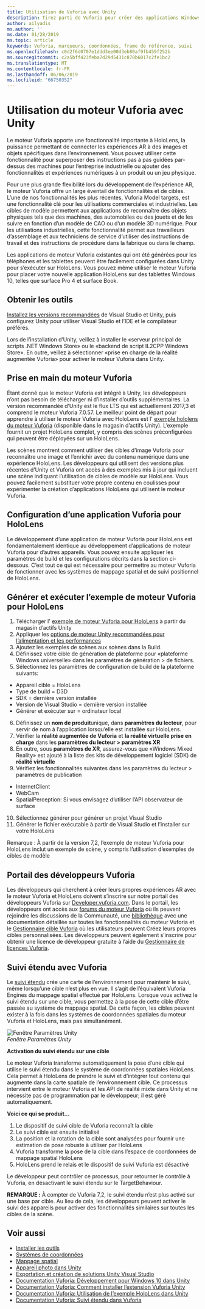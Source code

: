 ```yaml
---
title: Utilisation de Vuforia avec Unity
description: Tirez parti de Vuforia pour créer des applications Windows Mixed Reality dans Unity.
author: ailyadis
ms.author: ''
ms.date: 01/28/2019
ms.topic: article
keywords: Vuforia, marqueurs, coordonnées, frame de référence, suivi
ms.openlocfilehash: c0d2f6d0707e1ddd3ee00d3eb80af9fb459f252b
ms.sourcegitcommit: c2a5bff423feba7d29d5431c870b6017c2fe1bc2
ms.translationtype: MT
ms.contentlocale: fr-FR
ms.lasthandoff: 06/06/2019
ms.locfileid: "66750352"
---
```

# <a name="using-vuforia-engine-with-unity"></a>Utilisation du moteur Vuforia avec Unity

Le moteur Vuforia apporte une fonctionnalité importante à HoloLens, la puissance permettant de connecter les expériences AR à des images et objets spécifiques dans l’environnement. Vous pouvez utiliser cette fonctionnalité pour superposer des instructions pas à pas guidées par-dessus des machines pour l’entreprise industrielle ou ajouter des fonctionnalités et expériences numériques à un produit ou un jeu physique. 

Pour une plus grande flexibilité lors du développement de l’expérience AR, le moteur Vuforia offre un large éventail de fonctionnalités et de cibles. L’une de nos fonctionnalités les plus récentes, Vuforia Model targets, est une fonctionnalité clé pour les utilisations commerciales et industrielles. Les cibles de modèle permettent aux applications de reconnaître des objets physiques tels que des machines, des automobiles ou des jouets et de les suivre en fonction d’un modèle de CAO ou d’un modèle 3D numérique. Pour les utilisations industrielles, cette fonctionnalité permet aux travailleurs d’assemblage et aux techniciens de service d’utiliser des instructions de travail et des instructions de procédure dans la fabrique ou dans le champ. 

Les applications de moteur Vuforia existantes qui ont été générées pour les téléphones et les tablettes peuvent être facilement configurées dans Unity pour s’exécuter sur HoloLens. Vous pouvez même utiliser le moteur Vuforia pour placer votre nouvelle application HoloLens sur des tablettes Windows 10, telles que surface Pro 4 et surface Book.

## <a name="get-the-tools"></a>Obtenir les outils

[Installez les versions recommandées](install-the-tools.md) de Visual Studio et Unity, puis configurez Unity pour utiliser Visual Studio et l’IDE et le compilateur préférés. 

Lors de l’installation d’Unity, veillez à installer le «serveur principal de scripts .NET Windows Store» ou le «backend de script IL2CPP Windows Store». En outre, veillez à sélectionner «prise en charge de la réalité augmentée Vuforia» pour activer le moteur Vuforia dans Unity.


## <a name="getting-started-with-vuforia-engine"></a>Prise en main du moteur Vuforia

Étant donné que le moteur Vuforia est intégré à Unity, les développeurs n’ont pas besoin de télécharger ni d’installer d’outils supplémentaires. La version recommandée d’Unity est le flux LTS qui est actuellement 2017,3 et comprend le moteur Vuforia 7.0.57. Le meilleur point de départ pour apprendre à utiliser le moteur Vuforia avec HoloLens est l' [exemple hololens du moteur Vuforia](https://assetstore.unity.com/packages/templates/packs/vuforia-hololens-sample-101553) (disponible dans le magasin d’actifs Unity). L’exemple fournit un projet HoloLens complet, y compris des scènes préconfigurées qui peuvent être déployées sur un HoloLens.

Les scènes montrent comment utiliser des cibles d’image Vuforia pour reconnaître une image et l’enrichir avec du contenu numérique dans une expérience HoloLens. Les développeurs qui utilisent des versions plus récentes d’Unity et Vuforia ont accès à des exemples mis à jour qui incluent une scène indiquant l’utilisation de cibles de modèle sur HoloLens. Vous pouvez facilement substituer votre propre contenu en coulisses pour expérimenter la création d’applications HoloLens qui utilisent le moteur Vuforia.


## <a name="configuring-a-vuforia-app-for-hololens"></a>Configuration d’une application Vuforia pour HoloLens

Le développement d’une application de moteur Vuforia pour HoloLens est fondamentalement identique au développement d’applications de moteur Vuforia pour d’autres appareils. Vous pouvez ensuite appliquer les paramètres de build et les configurations décrits dans la section ci-dessous. C’est tout ce qui est nécessaire pour permettre au moteur Vuforia de fonctionner avec les systèmes de mappage spatial et de suivi positionnel de HoloLens.

## <a name="build-and-run-the-vuforia-engine-sample-for-hololens"></a>Générer et exécuter l’exemple de moteur Vuforia pour HoloLens
1.  Télécharger l' [exemple de moteur Vuforia pour HoloLens](https://assetstore.unity.com/packages/templates/packs/vuforia-hololens-sample-101553) à partir du magasin d’actifs Unity
2.  Appliquer les [options de moteur Unity recommandées pour l’alimentation et les performances](performance-recommendations-for-unity.md)
3.  Ajoutez les exemples de scènes aux scènes dans la Build.
4.  Définissez votre cible de génération de plateforme pour «plateforme Windows universelle» dans les paramètres de génération > de fichiers.
5.  Sélectionnez les paramètres de configuration de build de la plateforme suivants: 
   * Appareil cible = HoloLens
   * Type de build = D3D
   * SDK = dernière version installée
   * Version de Visual Studio = dernière version installée
   * Générer et exécuter sur = ordinateur local
6.  Définissez un **nom de produit**unique, dans **paramètres du lecteur**, pour servir de nom à l’application lorsqu’elle est installée sur HoloLens.
7.  Vérifier la **réalité augmentée de Vuforia** et **la réalité virtuelle prise en charge** dans les **paramètres du lecteur > paramètres XR**
8.  En outre, sous **paramètres de XR**, assurez-vous que «Windows Mixed Reality» est ajouté à la liste des kits de développement logiciel (SDK) de **réalité virtuelle**
9.  Vérifiez les fonctionnalités suivantes dans les paramètres du lecteur > paramètres de publication 
   * InternetClient
   * WebCam
   * SpatialPerception: Si vous envisagez d’utiliser l’API observateur de surface
10. Sélectionnez générer pour générer un projet Visual Studio
11. Générer le fichier exécutable à partir de Visual Studio et l’installer sur votre HoloLens

Remarque : À partir de la version 7,2, l’exemple de moteur Vuforia pour HoloLens inclut un exemple de scène, y compris l’utilisation d’exemples de cibles de modèle

## <a name="the-vuforia-developer-portal"></a>Portail des développeurs Vuforia

Les développeurs qui cherchent à créer leurs propres expériences AR avec le moteur Vuforia et HoloLens doivent s’inscrire sur notre portail des développeurs Vuforia sur [Developer.vuforia.com](https://developer.vuforia.com/). Dans le portail, les développeurs ont accès aux [forums du moteur Vuforia](https://developer.vuforia.com/forum) où ils peuvent rejoindre les discussions de la Communauté, une [bibliothèque](https://library.vuforia.com/) avec une documentation détaillée sur toutes les fonctionnalités du moteur Vuforia et le [Gestionnaire cible Vuforia](https://developer.vuforia.com/target-manager) où les utilisateurs peuvent Créez leurs propres cibles personnalisées. Les développeurs peuvent également s’inscrire pour obtenir une licence de développeur gratuite à l’aide du [Gestionnaire de licences Vuforia](https://developer.vuforia.com/license-manager).

## <a name="extended-tracking-with-vuforia"></a>Suivi étendu avec Vuforia

Le [suivi étendu](https://library.vuforia.com/articles/Training/Extended-Tracking) crée une carte de l’environnement pour maintenir le suivi, même lorsqu’une cible n’est plus en vue. Il s’agit de l’équivalent Vuforia Engines du mappage spatial effectué par HoloLens. Lorsque vous activez le suivi étendu sur une cible, vous permettez à la pose de cette cible d’être passée au système de mappage spatial. De cette façon, les cibles peuvent exister à la fois dans les systèmes de coordonnées spatiales du moteur Vuforia et HoloLens, mais pas simultanément.

![Fenêtre Paramètres Unity](images/vuforia-extendedtracking.png)<br>
*Fenêtre Paramètres Unity*

**Activation du suivi étendu sur une cible**

Le moteur Vuforia transforme automatiquement la pose d’une cible qui utilise le suivi étendu dans le système de coordonnées spatiales HoloLens. Cela permet à HoloLens de prendre le suivi et d’intégrer tout contenu qui augmente dans la carte spatiale de l’environnement cible. Ce processus intervient entre le moteur Vuforia et les API de réalité mixte dans Unity et ne nécessite pas de programmation par le développeur; il est géré automatiquement.

**Voici ce qui se produit...**
1. Le dispositif de suivi cible de Vuforia reconnaît la cible
2. Le suivi cible est ensuite initialisé
3. La position et la rotation de la cible sont analysées pour fournir une estimation de pose robuste à utiliser par HoloLens
4. Vuforia transforme la pose de la cible dans l’espace de coordonnées de mappage spatial HoloLens
5. HoloLens prend le relais et le dispositif de suivi Vuforia est désactivé

Le développeur peut contrôler ce processus, pour retourner le contrôle à Vuforia, en désactivant le suivi étendu sur le TargetBehaviour.

**REMARQUE :** À compter de Vuforia 7,2, le suivi étendu n’est plus activé sur une base par cible. Au lieu de cela, les développeurs peuvent activer le suivi des appareils pour activer des fonctionnalités similaires sur toutes les cibles de la scène.


## <a name="see-also"></a>Voir aussi
* [Installer les outils](install-the-tools.md)
* [Systèmes de coordonnées](coordinate-systems.md)
* [Mappage spatial](spatial-mapping.md)
* [Appareil photo dans Unity](camera-in-unity.md)
* [Exportation et création de solutions Unity Visual Studio](exporting-and-building-a-unity-visual-studio-solution.md)
* [Documentation Vuforia: Développement pour Windows 10 dans Unity](https://library.vuforia.com/articles/Solution/Developing-for-Windows-10-in-Unity)
* [Documentation Vuforia: Comment installer l’extension Vuforia Unity](https://library.vuforia.com/articles/Solution/Installing-the-Unity-Extension)
* [Documentation Vuforia: Utilisation de l’exemple HoloLens dans Unity](https://library.vuforia.com/articles/Solution/Working-with-the-HoloLens-sample-in-Unity)
* [Documentation Vuforia: Suivi étendu dans Vuforia](https://library.vuforia.com/articles/Training/Extended-Tracking)
